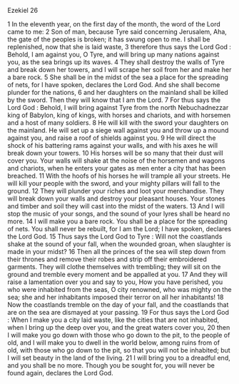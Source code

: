 Ezekiel 26

1	In the eleventh year, on the first day of the month, the word of the Lord came to me:
2	Son of man, because Tyre said concerning Jerusalem, Aha, the gate of the peoples is broken; it has swung open to me. I shall be replenished, now that she is laid waste,
3	therefore thus says the Lord God : Behold, I am against you, O Tyre, and will bring up many nations against you, as the sea brings up its waves.
4	They shall destroy the walls of Tyre and break down her towers, and I will scrape her soil from her and make her a bare rock.
5	She shall be in the midst of the sea a place for the spreading of nets, for I have spoken, declares the Lord God. And she shall become plunder for the nations,
6	and her daughters on the mainland shall be killed by the sword. Then they will know that I am the Lord.
7	For thus says the Lord God : Behold, I will bring against Tyre from the north Nebuchadnezzar king of Babylon, king of kings, with horses and chariots, and with horsemen and a host of many soldiers.
8	He will kill with the sword your daughters on the mainland. He will set up a siege wall against you and throw up a mound against you, and raise a roof of shields against you.
9	He will direct the shock of his battering rams against your walls, and with his axes he will break down your towers.
10	His horses will be so many that their dust will cover you. Your walls will shake at the noise of the horsemen and wagons and chariots, when he enters your gates as men enter a city that has been breached.
11	With the hoofs of his horses he will trample all your streets. He will kill your people with the sword, and your mighty pillars will fall to the ground.
12	They will plunder your riches and loot your merchandise. They will break down your walls and destroy your pleasant houses. Your stones and timber and soil they will cast into the midst of the waters.
13	And I will stop the music of your songs, and the sound of your lyres shall be heard no more.
14	I will make you a bare rock. You shall be a place for the spreading of nets. You shall never be rebuilt, for I am the Lord; I have spoken, declares the Lord God.
15	Thus says the Lord God to Tyre : Will not the coastlands shake at the sound of your fall, when the wounded groan, when slaughter is made in your midst?
16	Then all the princes of the sea will step down from their thrones and remove their robes and strip off their embroidered garments. They will clothe themselves with trembling; they will sit on the ground and tremble every moment and be appalled at you.
17	And they will raise a lamentation over you and say to you, How you have perished, you who were inhabited from the seas, O city renowned, who was mighty on the sea; she and her inhabitants imposed their terror on all her inhabitants!
18	Now the coastlands tremble on the day of your fall, and the coastlands that are on the sea are dismayed at your passing.
19	For thus says the Lord God : When I make you a city laid waste, like the cities that are not inhabited, when I bring up the deep over you, and the great waters cover you,
20	then I will make you go down with those who go down to the pit, to the people of old, and I will make you to dwell in the world below, among ruins from of old, with those who go down to the pit, so that you will not be inhabited; but I will set beauty in the land of the living.
21	I will bring you to a dreadful end, and you shall be no more. Though you be sought for, you will never be found again, declares the Lord God.

